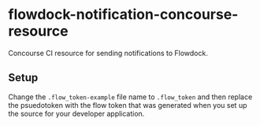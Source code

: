 # flowdock-notification-concourse-resource
Concourse CI resource for sending notifications to Flowdock.

## Setup

Change the `.flow_token-example` file name to `.flow_token` and then replace the psuedotoken with the flow token that was generated when you set up the source for your developer application.
